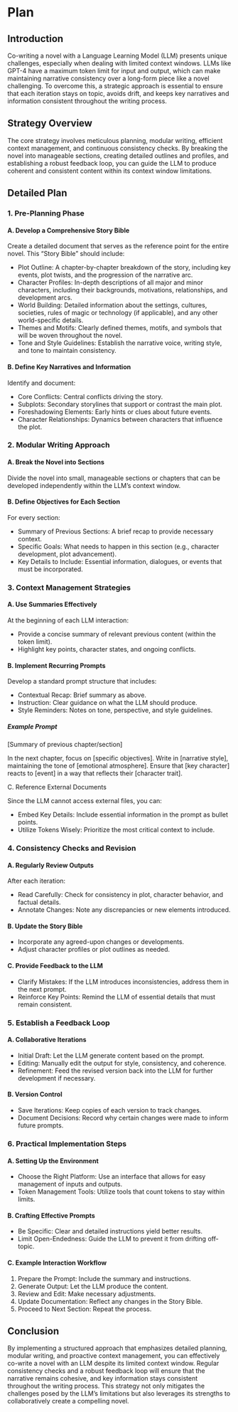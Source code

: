 # Plan

## Introduction

Co-writing a novel with a Language Learning Model (LLM) presents unique challenges, especially when dealing with limited context windows. LLMs like GPT-4 have a maximum token limit for input and output, which can make maintaining narrative consistency over a long-form piece like a novel challenging. To overcome this, a strategic approach is essential to ensure that each iteration stays on topic, avoids drift, and keeps key narratives and information consistent throughout the writing process.

## Strategy Overview

The core strategy involves meticulous planning, modular writing, efficient context management, and continuous consistency checks. By breaking the novel into manageable sections, creating detailed outlines and profiles, and establishing a robust feedback loop, you can guide the LLM to produce coherent and consistent content within its context window limitations.

## Detailed Plan

### 1. Pre-Planning Phase

#### A. Develop a Comprehensive Story Bible

Create a detailed document that serves as the reference point for the entire novel. This “Story Bible” should include:

- Plot Outline: A chapter-by-chapter breakdown of the story, including key events, plot twists, and the progression of the narrative arc.
- Character Profiles: In-depth descriptions of all major and minor characters, including their backgrounds, motivations, relationships, and development arcs.
- World Building: Detailed information about the settings, cultures, societies, rules of magic or technology (if applicable), and any other world-specific details.
- Themes and Motifs: Clearly defined themes, motifs, and symbols that will be woven throughout the novel.
- Tone and Style Guidelines: Establish the narrative voice, writing style, and tone to maintain consistency.

#### B. Define Key Narratives and Information

Identify and document:

- Core Conflicts: Central conflicts driving the story.
- Subplots: Secondary storylines that support or contrast the main plot.
- Foreshadowing Elements: Early hints or clues about future events.
- Character Relationships: Dynamics between characters that influence the plot.

### 2. Modular Writing Approach

#### A. Break the Novel into Sections

Divide the novel into small, manageable sections or chapters that can be developed independently within the LLM’s context window.

#### B. Define Objectives for Each Section

For every section:

- Summary of Previous Sections: A brief recap to provide necessary context.
- Specific Goals: What needs to happen in this section (e.g., character development, plot advancement).
- Key Details to Include: Essential information, dialogues, or events that must be incorporated.

### 3. Context Management Strategies

#### A. Use Summaries Effectively

At the beginning of each LLM interaction:

- Provide a concise summary of relevant previous content (within the token limit).
- Highlight key points, character states, and ongoing conflicts.

#### B. Implement Recurring Prompts

Develop a standard prompt structure that includes:

- Contextual Recap: Brief summary as above.
- Instruction: Clear guidance on what the LLM should produce.
- Style Reminders: Notes on tone, perspective, and style guidelines.

##### Example Prompt

[Summary of previous chapter/section]

In the next chapter, focus on [specific objectives]. Write in [narrative style], maintaining the tone of [emotional atmosphere]. Ensure that [key character] reacts to [event] in a way that reflects their [character trait].

C. Reference External Documents

Since the LLM cannot access external files, you can:

- Embed Key Details: Include essential information in the prompt as bullet points.
- Utilize Tokens Wisely: Prioritize the most critical context to include.

### 4. Consistency Checks and Revision

#### A. Regularly Review Outputs

After each iteration:

- Read Carefully: Check for consistency in plot, character behavior, and factual details.
- Annotate Changes: Note any discrepancies or new elements introduced.

#### B. Update the Story Bible

- Incorporate any agreed-upon changes or developments.
- Adjust character profiles or plot outlines as needed.

#### C. Provide Feedback to the LLM

- Clarify Mistakes: If the LLM introduces inconsistencies, address them in the next prompt.
- Reinforce Key Points: Remind the LLM of essential details that must remain consistent.

### 5. Establish a Feedback Loop

#### A. Collaborative Iterations

- Initial Draft: Let the LLM generate content based on the prompt.
- Editing: Manually edit the output for style, consistency, and coherence.
- Refinement: Feed the revised version back into the LLM for further development if necessary.

#### B. Version Control

- Save Iterations: Keep copies of each version to track changes.
- Document Decisions: Record why certain changes were made to inform future prompts.

### 6. Practical Implementation Steps

#### A. Setting Up the Environment

- Choose the Right Platform: Use an interface that allows for easy management of inputs and outputs.
- Token Management Tools: Utilize tools that count tokens to stay within limits.

#### B. Crafting Effective Prompts

- Be Specific: Clear and detailed instructions yield better results.
- Limit Open-Endedness: Guide the LLM to prevent it from drifting off-topic.

#### C. Example Interaction Workflow

1. Prepare the Prompt: Include the summary and instructions.
2. Generate Output: Let the LLM produce the content.
3. Review and Edit: Make necessary adjustments.
4. Update Documentation: Reflect any changes in the Story Bible.
5. Proceed to Next Section: Repeat the process.

## Conclusion

By implementing a structured approach that emphasizes detailed planning, modular writing, and proactive context management, you can effectively co-write a novel with an LLM despite its limited context window. Regular consistency checks and a robust feedback loop will ensure that the narrative remains cohesive, and key information stays consistent throughout the writing process. This strategy not only mitigates the challenges posed by the LLM’s limitations but also leverages its strengths to collaboratively create a compelling novel.
